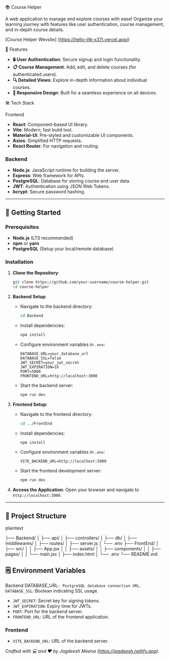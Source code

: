 📚 Course Helper

A web application to manage and explore courses with ease! 
Organize your learning journey with features like user authentication, course management, and in-depth course details.

[Course Helper Wevsite] (https://hello-iitk-x37t.vercel.app/)


 🌟 Features

- **🔒 User Authentication**: Secure signup and login functionality.  
- **📋 Course Management**: Add, edit, and delete courses (for authenticated users).  
- **🔍 Detailed Views**: Explore in-depth information about individual courses.  
- **🎨 Responsive Design**: Built for a seamless experience on all devices.



🛠️ Tech Stack

 Frontend
- **React**: Component-based UI library.
- **Vite**: Modern, fast build tool.
- **Material-UI**: Pre-styled and customizable UI components.
- **Axios**: Simplified HTTP requests.
- **React Router**: For navigation and routing.

### Backend
- **Node.js**: JavaScript runtime for building the server.
- **Express**: Web framework for APIs.
- **PostgreSQL**: Database for storing course and user data.
- **JWT**: Authentication using JSON Web Tokens.
- **bcrypt**: Secure password hashing.

---

## 🚀 Getting Started

### Prerequisites
- **Node.js** (LTS recommended)
- **npm** or **yarn**
- **PostgreSQL** (Setup your local/remote database)

### Installation

1. **Clone the Repository**:
   ```bash
   git clone https://github.com/your-username/course-helper.git
   cd course-helper
   ```

2. **Backend Setup**:
   - Navigate to the backend directory:
     ```bash
     cd Backend
     ```
   - Install dependencies:
     ```bash
     npm install
     ```
   - Configure environment variables in `.env`:
     ```plaintext
     DATABASE_URL=your_database_url
     DATABASE_SSL=false
     JWT_SECRET=your_jwt_secret
     JWT_EXPIRATION=1h
     PORT=5000
     FRONTEND_URL=http://localhost:3000
     ```
   - Start the backend server:
     ```bash
     npm run dev
     ```

3. **Frontend Setup**:
   - Navigate to the frontend directory:
     ```bash
     cd ../FrontEnd
     ```
   - Install dependencies:
     ```bash
     npm install
     ```
   - Configure environment variables in `.env`:
     ```plaintext
     VITE_BACKEND_URL=http://localhost:5000
     ```
   - Start the frontend development server:
     ```bash
     npm run dev
     ```

4. **Access the Application**:
   Open your browser and navigate to `http://localhost:3000`.

---

## 📂 Project Structure

plaintext

├── Backend/
│   ├── api/
│   ├── controllers/
│   ├── db/
│   ├── middlewares/
│   ├── routes/
│   ├── server.js
│   └── .env
├── FrontEnd/
│   ├── src/
│   │   ├── App.jsx
│   │   ├── assets/
│   │   ├── components/
│   │   ├── pages/
│   │   └── main.jsx
│   ├── index.html
│   └── .env
└── README.md




## 🗒️ Environment Variables
Backend
DATABASE_URL`: PostgreSQL database connection URL.  
 DATABASE_SSL`: Boolean indicating SSL usage.  
- `JWT_SECRET`: Secret key for signing tokens.  
- `JWT_EXPIRATION`: Expiry time for JWTs.  
- `PORT`: Port for the backend server.  
- `FRONTEND_URL`: URL of the frontend application.

### Frontend
- `VITE_BACKEND_URL`: URL of the backend server.

*Crafted with 💻 and ❤️ by Jagdeesh Meena (https://jagdeesh.netlify.app).*  
